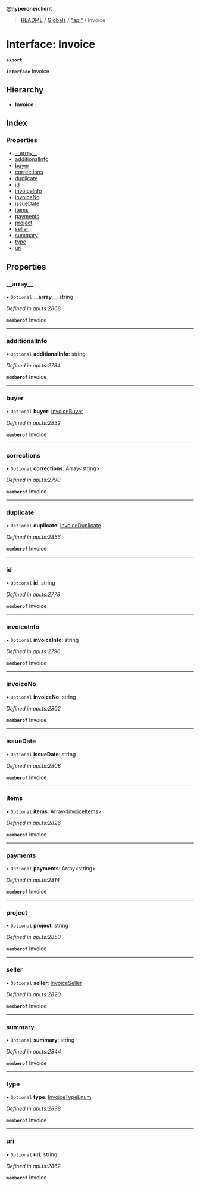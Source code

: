 **@hyperone/client**

> [README](../README.md) / [Globals](../globals.md) / ["api"](../modules/_api_.md) / Invoice

# Interface: Invoice

**`export`** 

**`interface`** Invoice

## Hierarchy

* **Invoice**

## Index

### Properties

* [\_\_array\_\_](_api_.invoice.md#__array__)
* [additionalInfo](_api_.invoice.md#additionalinfo)
* [buyer](_api_.invoice.md#buyer)
* [corrections](_api_.invoice.md#corrections)
* [duplicate](_api_.invoice.md#duplicate)
* [id](_api_.invoice.md#id)
* [invoiceInfo](_api_.invoice.md#invoiceinfo)
* [invoiceNo](_api_.invoice.md#invoiceno)
* [issueDate](_api_.invoice.md#issuedate)
* [items](_api_.invoice.md#items)
* [payments](_api_.invoice.md#payments)
* [project](_api_.invoice.md#project)
* [seller](_api_.invoice.md#seller)
* [summary](_api_.invoice.md#summary)
* [type](_api_.invoice.md#type)
* [uri](_api_.invoice.md#uri)

## Properties

### \_\_array\_\_

• `Optional` **\_\_array\_\_**: string

*Defined in api.ts:2868*

**`memberof`** Invoice

___

### additionalInfo

• `Optional` **additionalInfo**: string

*Defined in api.ts:2784*

**`memberof`** Invoice

___

### buyer

• `Optional` **buyer**: [InvoiceBuyer](_api_.invoicebuyer.md)

*Defined in api.ts:2832*

**`memberof`** Invoice

___

### corrections

• `Optional` **corrections**: Array\<string>

*Defined in api.ts:2790*

**`memberof`** Invoice

___

### duplicate

• `Optional` **duplicate**: [InvoiceDuplicate](_api_.invoiceduplicate.md)

*Defined in api.ts:2856*

**`memberof`** Invoice

___

### id

• `Optional` **id**: string

*Defined in api.ts:2778*

**`memberof`** Invoice

___

### invoiceInfo

• `Optional` **invoiceInfo**: string

*Defined in api.ts:2796*

**`memberof`** Invoice

___

### invoiceNo

• `Optional` **invoiceNo**: string

*Defined in api.ts:2802*

**`memberof`** Invoice

___

### issueDate

• `Optional` **issueDate**: string

*Defined in api.ts:2808*

**`memberof`** Invoice

___

### items

• `Optional` **items**: Array\<[InvoiceItems](_api_.invoiceitems.md)>

*Defined in api.ts:2826*

**`memberof`** Invoice

___

### payments

• `Optional` **payments**: Array\<string>

*Defined in api.ts:2814*

**`memberof`** Invoice

___

### project

• `Optional` **project**: string

*Defined in api.ts:2850*

**`memberof`** Invoice

___

### seller

• `Optional` **seller**: [InvoiceSeller](_api_.invoiceseller.md)

*Defined in api.ts:2820*

**`memberof`** Invoice

___

### summary

• `Optional` **summary**: string

*Defined in api.ts:2844*

**`memberof`** Invoice

___

### type

• `Optional` **type**: [InvoiceTypeEnum](../enums/_api_.invoicetypeenum.md)

*Defined in api.ts:2838*

**`memberof`** Invoice

___

### uri

• `Optional` **uri**: string

*Defined in api.ts:2862*

**`memberof`** Invoice
